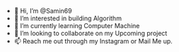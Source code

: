 - 👋 Hi, I’m @Samin69
- 👀 I’m interested in building Algorithm
- 🌱 I’m currently learning Computer Machine
- 💞️ I’m looking to collaborate on my Upcoming project
- 📫 Reach me out through my Instagram or Mail Me up.

<!---
Samin69/Samin69 is a ✨ special ✨ repository because its `README.md` (this file) appears on your GitHub profile.
You can click the Preview link to take a look at your changes.
--->
